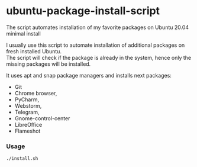 # ubuntu-package-install-script
The script automates installation of my favorite packages on Ubuntu 20.04 minimal install

I usually use this script to automate installation of additional packages on fresh installed Ubuntu.  
The script will check if the package is already in the system, hence only the missing packages will be installed.

It uses apt and snap package managers and installs next packages:
* Git
* Chrome browser,
* PyCharm,
* Webstorm,
* Telegram,
* Gnome-control-center
* LibreOffice
* Flameshot

### Usage
```bash
./install.sh
```

